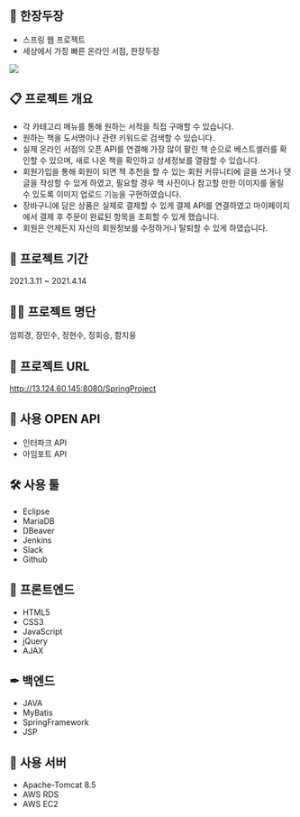 ## 📘 한장두장
* 스프링 웹 프로젝트
* 세상에서 가장 빠른 온라인 서점, 한장두장
<img src="Docs/smary.gif">


## 📋 프로젝트 개요
* 각 카테고리 메뉴를 통해 원하는 서적을 직접 구매할 수 있습니다.
* 원하는 책을 도서명이나 관련 키워드로 검색할 수 있습니다.
* 실제 온라인 서점의 오픈 API를 연결해 가장 많이 팔린 책 순으로 베스트셀러를 확인할 수 있으며, 새로 나온 책을 확인하고 상세정보를 열람할 수 있습니다.
* 회원가입을 통해 회원이 되면 책 추천을 할 수 있는 회원 커뮤니티에 글을 쓰거나 댓글을 작성할 수 있게 하였고, 필요할 경우 책 사진이나 참고할 만한 이미지를 올릴 수 있도록 이미지 업로드 기능을 구현하였습니다.
* 장바구니에 담은 상품은 실제로 결제할 수 있게 결제 API를 연결하였고 마이페이지에서 결제 후 주문이 완료된 항목을 조회할 수 있게 했습니다.
* 회원은 언제든지 자신의 회원정보를 수정하거나 탈퇴할 수 있게 하였습니다.


## 📅 프로젝트 기간
2021.3.11 ~ 2021.4.14


## 👫👬 프로젝트 명단
엄희경, 장민수, 정현수, 정회승, 함지웅


## :link: 프로젝트 URL
http://13.124.60.145:8080/SpringProject


## 📎 사용 OPEN API
* 인터파크 API
* 아임포트 API


## 🛠 사용 툴
* Eclipse
* MariaDB
* DBeaver
* Jenkins
* Slack
* Github


## 🎈 프론트엔드
* HTML5
* CSS3
* JavaScript
* jQuery
* AJAX


## ✒ 백엔드
* JAVA
* MyBatis
* SpringFramework
* JSP


## 📌 사용 서버
* Apache-Tomcat 8.5
* AWS RDS
* AWS EC2
